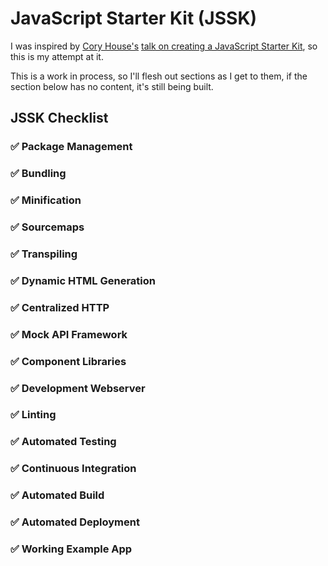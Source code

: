 # JavaScript Starter Kit (JSSK)
I was inspired by [Cory House's](https://github.com/coryhouse) [talk on creating a JavaScript Starter Kit](https://www.youtube.com/watch?v=QGCWal_JWek), so this is my attempt at it.

This is a work in process, so I'll flesh out sections as I get to them, if the section below has no content, it's still being built.

## JSSK Checklist

### ✅ Package Management

### ✅ Bundling

### ✅ Minification

### ✅ Sourcemaps

### ✅ Transpiling

### ✅ Dynamic HTML Generation

### ✅ Centralized HTTP

### ✅ Mock API Framework

### ✅ Component Libraries

### ✅ Development Webserver

### ✅ Linting

### ✅ Automated Testing

### ✅ Continuous Integration

### ✅ Automated Build

### ✅ Automated Deployment

### ✅ Working Example App
